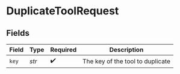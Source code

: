 # DuplicateToolRequest


## Fields

| Field                            | Type                             | Required                         | Description                      |
| -------------------------------- | -------------------------------- | -------------------------------- | -------------------------------- |
| `key`                            | *str*                            | :heavy_check_mark:               | The key of the tool to duplicate |